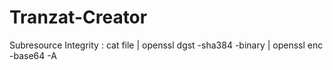 # Tranzat-Creator

Subresource Integrity : cat file | openssl dgst -sha384 -binary | openssl enc -base64 -A
